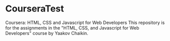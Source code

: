 # CourseraTest
Coursera: HTML, CSS and Javascript for Web Developers
This repository is for the assignments in the "HTML, CSS, and Javascript for Web Developers" course by Yaakov Chaikin.
